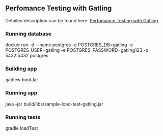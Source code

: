 ## Perfomance Testing with Gatling

Detailed description can be found here: [Perfomance Testing with Gatling](https://piotrminkowski.wordpress.com/2018/01/18/perfomance-testing-with-gatling/)

### Running database
docker run -d --name postgres -e POSTGRES_DB=gatling -e POSTGRES_USER=gatling -e POSTGRES_PASSWORD=gatling123 -p 5432:5432 postgres

### Building app
gadlew bootJar

### Running app
java -jar build/libs/sample-load-test-gatling.jar

### Running tests
gradle loadTest
